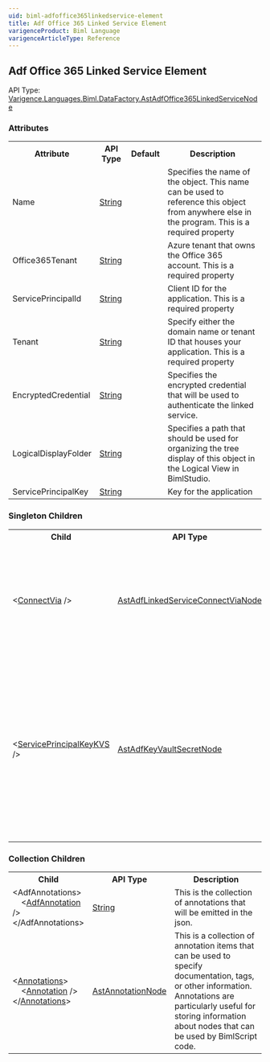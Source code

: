 ```yaml
---
uid: biml-adfoffice365linkedservice-element
title: Adf Office 365 Linked Service Element
varigenceProduct: Biml Language
varigenceArticleType: Reference
---
```

## Adf Office 365 Linked Service Element<div class="AssemblyInfoGroup"><div class="CrossReferenceGroup"><div class="CrossReferenceHeader">API Type:</div><div class="CrossReferenceValue"><a href="../api-reference/Varigence.Languages.Biml.DataFactory.AstAdfOffice365LinkedServiceNode.html">Varigence.Languages.Biml.DataFactory.AstAdfOffice365LinkedServiceNode</a></div></div></div><div class="AttributeGroup"><h3>Attributes</h3><table id="AttributeList" class="AttributeList"><tbody><tr><th class="AttributeNameColumnHeader">Attribute</th><th class="AttributeTypeColumnHeader">API Type</th><th class="AttributeDefaultColumnHeader">Default</th><th class="AttributeSummaryColumnHeader">Description</th></tr><tr class="ad0"><td class="AttributeName">Name</td><td class="AttributeType"><a href="https://msdn.microsoft.com/en-us/library/System.String.aspx">String</a></td><td class="AttributeDefault">&nbsp;</td><td class="AttributeSummary"><div class ="SummaryItem">Specifies the name of the object.  This name can be used to reference this object from anywhere else in the program. This is a required property</div></td></tr><tr class="ad1"><td class="AttributeName">Office365Tenant</td><td class="AttributeType"><a href="https://msdn.microsoft.com/en-us/library/System.String.aspx">String</a></td><td class="AttributeDefault">&nbsp;</td><td class="AttributeSummary"><div class ="SummaryItem">Azure tenant that owns the Office 365 account. This is a required property</div></td></tr><tr class="ad0"><td class="AttributeName">ServicePrincipalId</td><td class="AttributeType"><a href="https://msdn.microsoft.com/en-us/library/System.String.aspx">String</a></td><td class="AttributeDefault">&nbsp;</td><td class="AttributeSummary"><div class ="SummaryItem">Client ID for the application. This is a required property</div></td></tr><tr class="ad1"><td class="AttributeName">Tenant</td><td class="AttributeType"><a href="https://msdn.microsoft.com/en-us/library/System.String.aspx">String</a></td><td class="AttributeDefault">&nbsp;</td><td class="AttributeSummary"><div class ="SummaryItem">Specify either the domain name or tenant ID that houses your application. This is a required property</div></td></tr><tr class="ad0"><td class="AttributeName">EncryptedCredential</td><td class="AttributeType"><a href="https://msdn.microsoft.com/en-us/library/System.String.aspx">String</a></td><td class="AttributeDefault">&nbsp;</td><td class="AttributeSummary"><div class ="SummaryItem">Specifies the encrypted credential that will be used to authenticate the linked service. </div></td></tr><tr class="ad1"><td class="AttributeName">LogicalDisplayFolder</td><td class="AttributeType"><a href="https://msdn.microsoft.com/en-us/library/System.String.aspx">String</a></td><td class="AttributeDefault">&nbsp;</td><td class="AttributeSummary"><div class ="SummaryItem">Specifies a path that should be used for organizing the tree display of this object in the Logical View in BimlStudio. </div></td></tr><tr class="ad0"><td class="AttributeName">ServicePrincipalKey</td><td class="AttributeType"><a href="https://msdn.microsoft.com/en-us/library/System.String.aspx">String</a></td><td class="AttributeDefault">&nbsp;</td><td class="AttributeSummary"><div class ="SummaryItem">Key for the application </div></td></tr></tbody></table></div><div class="ChildGroup">### Singleton Children<table id="ChildList" class="ChildList"><tbody><tr><th class="ChildNameColumnHeader">Child</th><th class="ChildTypeColumnHeader">API Type</th><th class="ChildSummaryColumnHeader">Description</th></tr><tr class="cd0"><td class="ChildName"><span class="punc">&lt;</span><a href=Varigence.Languages.Biml.DataFactory.AstAdfLinkedServiceConnectViaNode.html">ConnectVia</a><span class="punc"> /&gt;</span></td><td class="ChildType"><a href="../api-reference/Varigence.Languages.Biml.DataFactory.AstAdfLinkedServiceConnectViaNode.html">AstAdfLinkedServiceConnectViaNode</a></td><td class="ChildSummary">Specifies the integration runtime that should be used to connect to the selected linked service. </td></tr><tr class="cd1"><td class="ChildName"><span class="punc">&lt;</span><a href=Varigence.Languages.Biml.DataFactory.AstAdfKeyVaultSecretNode.html">ServicePrincipalKeyKVS</a><span class="punc"> /&gt;</span></td><td class="ChildType"><a href="../api-reference/Varigence.Languages.Biml.DataFactory.AstAdfKeyVaultSecretNode.html">AstAdfKeyVaultSecretNode</a></td><td class="ChildSummary">Defines a field in a Linked Service that references a key vault secret. This allows users to reference a password without putting it explicitly in the Azure Data Factory json. </td></tr></tbody></table></div><div class="ChildGroup">### Collection Children<table id="ChildList" class="ChildList"><tbody><tr><th class="ChildNameColumnHeader">Child</th><th class="ChildTypeColumnHeader">API Type</th><th class="ChildSummaryColumnHeader">Description</th></tr><tr class="cd0"><td class="ChildName"><span class="punc">&lt;</span>AdfAnnotations<span class="punc">&gt;</span><br />&nbsp;&nbsp;&nbsp;&nbsp;<span class="punc">&lt;</span><a href=https://msdn.microsoft.com/en-us/library/System.String.aspx">AdfAnnotation</a> <span class="punc">/&gt;</span><br /><span class="punc">&lt;/</span>AdfAnnotations<span class="punc">&gt;</span></td><td class="ChildType"><a href="https://msdn.microsoft.com/en-us/library/System.String.aspx">String</a></td><td class="ChildSummary"><div class ="SummaryItem">This is the collection of annotations that will be emitted in the json. </div> </td></tr><tr class="cd1"><td class="ChildName"><span class="punc">&lt;</span><a href=Varigence.Languages.Biml.AstNode_Annotations.html">Annotations</a><span class="punc">&gt;</span><br />&nbsp;&nbsp;&nbsp;&nbsp;<span class="punc">&lt;</span><a href=Varigence.Languages.Biml.AstAnnotationNode.html">Annotation</a> <span class="punc">/&gt;</span><br /><span class="punc">&lt;/</span><a href=Varigence.Languages.Biml.AstNode_Annotations.html">Annotations</a><span class="punc">&gt;</span></td><td class="ChildType"><a href="../api-reference/Varigence.Languages.Biml.AstAnnotationNode.html">AstAnnotationNode</a></td><td class="ChildSummary"><div class ="SummaryItem">This is a collection of annotation items that can be used to specify documentation, tags, or other information.  Annotations are particularly useful for storing information about nodes that can be used by BimlScript code. </div> </td></tr></tbody></table></div>